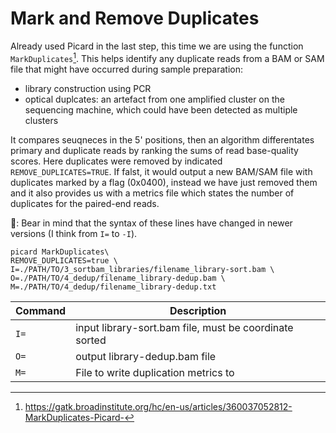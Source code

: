 # Mark and Remove Duplicates 

Already used Picard in the last step, this time we are using the function `MarkDuplicates`[^1]. This helps identify any duplicate reads from a BAM or SAM file that might have occurred during sample preparation:

- library construction using PCR
- optical duplcates: an artefact from one amplified cluster on the sequencing machine, which could have been detected as multiple clusters

It compares seuqneces in the 5' positions, then an algorithm differentates primary and duplicate reads by ranking the sums of read base-quality scores. Here duplicates were removed by indicated `REMOVE_DUPLICATES=TRUE`. If falst, it would output a new BAM/SAM file with duplicates marked by a flag (0x0400), instead we have just removed them and it also provides us with a metrics file which states the number of duplicates for the paired-end reads. 
 
🐻: Bear in mind that the syntax of these lines have changed in newer versions (I think from `I=` to `-I`).

```
picard MarkDuplicates\
REMOVE_DUPLICATES=true \ 
I=./PATH/TO/3_sortbam_libraries/filename_library-sort.bam \
O=./PATH/TO/4_dedup/filename_library-dedup.bam \
M=./PATH/TO/4_dedup/filename_library-dedup.txt 
```

| Command      | Description |
| ----------- | ----------- |
| `I=` | input library-sort.bam file, must be coordinate sorted |
| `O=` | output library-dedup.bam file |
| `M=` | File to write duplication metrics to |

[^1]: <https://gatk.broadinstitute.org/hc/en-us/articles/360037052812-MarkDuplicates-Picard->
